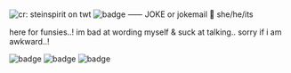 ![cr: steinspirit on twt](https://file.garden/aKEe1WsXeEL-vAnJ/tenna2)
![badge](https://img.shields.io/badge/plush-%E2%99%A1-lightpink?style=plastic&labelColor=lightblue) ⸺ JOKE or jokemail 🩷 she/he/its

here for funsies..! im bad at wording myself & suck at talking.. sorry if i am awkward..!

![badge](https://img.shields.io/badge/%E2%99%A1-I%20Love%20TV!-%23E21649?style=social&labelColor=pink) ![badge](https://img.shields.io/badge/CHAOS%20CHAOS-%E2%99%A4%E2%99%A1%E2%99%A7%E2%99%A2-%238D71CC?style=plastic&labelColor=green) ![badge](https://img.shields.io/badge/%E2%9C%86-MAILMAN-lightyellow?style=plastic&labelColor=pink)
